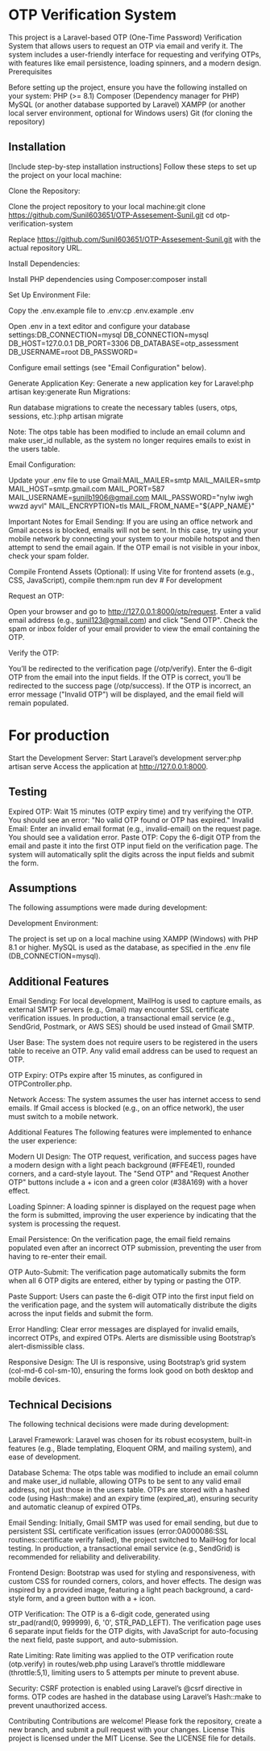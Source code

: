 # OTP Verification System

This project is a Laravel-based OTP (One-Time Password) Verification System that allows users to request an OTP via email and verify it. The system includes a user-friendly interface for requesting and verifying OTPs, with features like email persistence, loading spinners, and a modern design.
Prerequisites

Before setting up the project, ensure you have the following installed on your system:
PHP (>= 8.1)
Composer (Dependency manager for PHP)
MySQL (or another database supported by Laravel)
XAMPP (or another local server environment, optional for Windows users)
Git (for cloning the repository)

## Installation

[Include step-by-step installation instructions]
Follow these steps to set up the project on your local machine:

Clone the Repository:

Clone the project repository to your local machine:git clone https://github.com/Sunil603651/OTP-Assesement-Sunil.git
cd otp-verification-system

Replace https://github.com/Sunil603651/OTP-Assesement-Sunil.git with the actual repository URL.

Install Dependencies:

Install PHP dependencies using Composer:composer install

Set Up Environment File:

Copy the .env.example file to .env:cp .env.example .env

Open .env in a text editor and configure your database settings:DB_CONNECTION=mysql
DB_CONNECTION=mysql
DB_HOST=127.0.0.1
DB_PORT=3306
DB_DATABASE=otp_assessment
DB_USERNAME=root
DB_PASSWORD=

Configure email settings (see "Email Configuration" below).

Generate Application Key:
Generate a new application key for Laravel:php artisan key:generate
Run Migrations:

Run database migrations to create the necessary tables (users, otps, sessions, etc.):php artisan migrate

Note: The otps table has been modified to include an email column and make user_id nullable, as the system no longer requires emails to exist in the users table.

Email Configuration:

Update your .env file to use Gmail:MAIL_MAILER=smtp
MAIL_MAILER=smtp
MAIL_HOST=smtp.gmail.com
MAIL_PORT=587
MAIL_USERNAME=sunilb1906@gmail.com
MAIL_PASSWORD="nylw iwgh wwzd ayvl"
MAIL_ENCRYPTION=tls
MAIL_FROM_NAME="${APP_NAME}"

Important Notes for Email Sending:
If you are using an office network and Gmail access is blocked, emails will not be sent. In this case, try using your mobile network by connecting your system to your mobile hotspot and then attempt to send the email again.
If the OTP email is not visible in your inbox, check your spam folder.

Compile Frontend Assets (Optional):
If using Vite for frontend assets (e.g., CSS, JavaScript), compile them:npm run dev # For development

Request an OTP:

Open your browser and go to http://127.0.0.1:8000/otp/request.
Enter a valid email address (e.g., sunil123@gmail.com) and click "Send OTP".
Check the spam or inbox folder of your email provider to view the email containing the OTP.

Verify the OTP:

You’ll be redirected to the verification page (/otp/verify).
Enter the 6-digit OTP from the email into the input fields.
If the OTP is correct, you’ll be redirected to the success page (/otp/success).
If the OTP is incorrect, an error message ("Invalid OTP") will be displayed, and the email field will remain populated.

# For production

Start the Development Server:
Start Laravel’s development server:php artisan serve
Access the application at http://127.0.0.1:8000.

## Testing

Expired OTP: Wait 15 minutes (OTP expiry time) and try verifying the OTP. You should see an error: "No valid OTP found or OTP has expired."
Invalid Email: Enter an invalid email format (e.g., invalid-email) on the request page. You should see a validation error.
Paste OTP: Copy the 6-digit OTP from the email and paste it into the first OTP input field on the verification page. The system will automatically split the digits across the input fields and submit the form.

## Assumptions

The following assumptions were made during development:

Development Environment:

The project is set up on a local machine using XAMPP (Windows) with PHP 8.1 or higher.
MySQL is used as the database, as specified in the .env file (DB_CONNECTION=mysql).

## Additional Features

Email Sending:
For local development, MailHog is used to capture emails, as external SMTP servers (e.g., Gmail) may encounter SSL certificate verification issues.
In production, a transactional email service (e.g., SendGrid, Postmark, or AWS SES) should be used instead of Gmail SMTP.

User Base:
The system does not require users to be registered in the users table to receive an OTP. Any valid email address can be used to request an OTP.

OTP Expiry:
OTPs expire after 15 minutes, as configured in OTPController.php.

Network Access:
The system assumes the user has internet access to send emails. If Gmail access is blocked (e.g., on an office network), the user must switch to a mobile network.

Additional Features
The following features were implemented to enhance the user experience:

Modern UI Design:
The OTP request, verification, and success pages have a modern design with a light peach background (#FFE4E1), rounded corners, and a card-style layout.
The "Send OTP" and "Request Another OTP" buttons include a + icon and a green color (#38A169) with a hover effect.

Loading Spinner:
A loading spinner is displayed on the request page when the form is submitted, improving the user experience by indicating that the system is processing the request.

Email Persistence:
On the verification page, the email field remains populated even after an incorrect OTP submission, preventing the user from having to re-enter their email.

OTP Auto-Submit:
The verification page automatically submits the form when all 6 OTP digits are entered, either by typing or pasting the OTP.

Paste Support:
Users can paste the 6-digit OTP into the first input field on the verification page, and the system will automatically distribute the digits across the input fields and submit the form.

Error Handling:
Clear error messages are displayed for invalid emails, incorrect OTPs, and expired OTPs.
Alerts are dismissible using Bootstrap’s alert-dismissible class.

Responsive Design:
The UI is responsive, using Bootstrap’s grid system (col-md-6 col-sm-10), ensuring the forms look good on both desktop and mobile devices.

## Technical Decisions

The following technical decisions were made during development:

Laravel Framework:
Laravel was chosen for its robust ecosystem, built-in features (e.g., Blade templating, Eloquent ORM, and mailing system), and ease of development.

Database Schema:
The otps table was modified to include an email column and make user_id nullable, allowing OTPs to be sent to any valid email address, not just those in the users table.
OTPs are stored with a hashed code (using Hash::make) and an expiry time (expired_at), ensuring security and automatic cleanup of expired OTPs.

Email Sending:
Initially, Gmail SMTP was used for email sending, but due to persistent SSL certificate verification issues (error:0A000086:SSL routines::certificate verify failed), the project switched to MailHog for local testing.
In production, a transactional email service (e.g., SendGrid) is recommended for reliability and deliverability.

Frontend Design:
Bootstrap was used for styling and responsiveness, with custom CSS for rounded corners, colors, and hover effects.
The design was inspired by a provided image, featuring a light peach background, a card-style form, and a green button with a + icon.

OTP Verification:
The OTP is a 6-digit code, generated using str_pad(rand(0, 999999), 6, '0', STR_PAD_LEFT).
The verification page uses 6 separate input fields for the OTP digits, with JavaScript for auto-focusing the next field, paste support, and auto-submission.

Rate Limiting:
Rate limiting was applied to the OTP verification route (otp.verify) in routes/web.php using Laravel’s throttle middleware (throttle:5,1), limiting users to 5 attempts per minute to prevent abuse.

Security:
CSRF protection is enabled using Laravel’s @csrf directive in forms.
OTP codes are hashed in the database using Laravel’s Hash::make to prevent unauthorized access.

Contributing
Contributions are welcome! Please fork the repository, create a new branch, and submit a pull request with your changes.
License
This project is licensed under the MIT License. See the LICENSE file for details.
